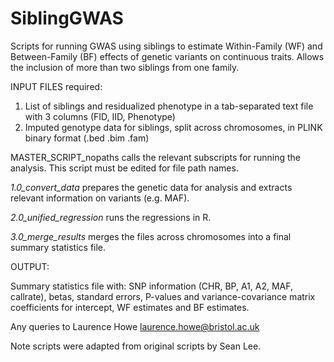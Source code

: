 # SiblingGWAS

Scripts for running GWAS using siblings to estimate Within-Family (WF) and Between-Family (BF) effects of genetic variants on continuous traits. Allows the inclusion of more than two siblings from one family.

INPUT FILES required:
1) List of siblings and residualized phenotype in a tab-separated text file with 3 columns (FID, IID, Phenotype)
2) Imputed genotype data for siblings, split across chromosomes, in PLINK binary format (.bed .bim .fam)

MASTER_SCRIPT_nopaths calls the relevant subscripts for running the analysis.
This script must be edited for file path names.

<i> 1.0_convert_data </i> prepares the genetic data for analysis and extracts relevant information on variants (e.g. MAF).

<i> 2.0_unified_regression </i> runs the regressions in R.

<i> 3.0_merge_results </i> merges the files across chromosomes into a final summary statistics file.

OUTPUT:

Summary statistics file with:
SNP information (CHR, BP, A1, A2, MAF, callrate), betas, standard errors, P-values and variance-covariance matrix coefficients for intercept, WF estimates and BF estimates.



Any queries to Laurence Howe laurence.howe@bristol.ac.uk

Note scripts were adapted from original scripts by Sean Lee.

